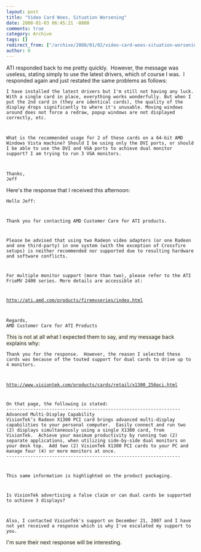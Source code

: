 ```yaml
---
layout: post
title: "Video Card Woes, Situation Worsening"
date: 2008-01-03 06:45:21 -0800
comments: true
category: Archive
tags: []
redirect_from: ["/archive/2008/01/02/video-card-woes-situation-worsening.aspx"]
author: 0
---
```

<!-- more -->
<p>ATI responded back to me pretty quickly.  However, the message was useless, stating simply to use the latest drivers, which of course I was.  I responded again and just restated the same problems as follows:</p>  <p><code>I have installed the latest drivers but I'm still not having any luck. With a single card in place, everything works wonderfully. But when I put the 2nd card in (they are identical cards), the quality of the display drops significantly to where it's unusable. Moving windows around does not force a redraw, popup windows are not displayed correctly, etc.</p>    <p>What is the recommended usage for 2 of these cards on a 64-bit AMD Windows Vista machine? Should I be using only the DVI ports, or should I be able to use the DVI and VGA ports to achieve dual monitor support? I am trying to run 3 VGA monitors.</p>    <p>Thanks,     <br />Jeff</code></p>  <p>Here's the response that I received this afternoon:</p>  <p><code>Hello Jeff: </p>    <p>Thank you for contacting AMD Customer Care for ATI products. </p>    <p>Please be advised that using two Radeon video adapters (or one Radeon and one third-party) in one system (with the exception of Crossfire setups) is neither recommended nor supported due to resulting hardware and software conflicts. </p>    <p>For multiple monitor support (more than two), please refer to the ATI FrieMV 2400 series. More details are accessible at: </p>    <p><a href="http://ati.amd.com/products/firemvseries/index.html">http://ati.amd.com/products/firemvseries/index.html</a></p>    <p>Regards,     <br />AMD Customer Care for ATI Products </code></p>  <p><font style="background-color: #fcfaf0">This is not at all what I expected them to say, and my message back explains why:</font></p>  <p><code>Thank you for the response.  However, the reason I selected these cards was because of the touted support for dual cards to drive up to 4 monitors. </p>    <p><a href="http://www.visiontek.com/products/cards/retail/x1300_256pci.html">http://www.visiontek.com/products/cards/retail/x1300_256pci.html</a></p>    <p>On that page, the following is stated:     <br />-----------------------------------------------------------------      <br />Advanced Multi-Display Capability      <br />VisionTek’s Radeon X1300 PCI card brings advanced multi-display capabilities to your personal computer.  Easily connect and run two (2) displays simultaneously using a single X1300 card, from VisionTek.  Achieve your maximum productivity by running two (2) separate applications, when utilizing side-by-side dual monitors on your desk top.  Add two (2) VisionTek X1300 PCI cards to your PC and manage four (4) or more monitors at once.      <br />-----------------------------------------------------------------</p>    <p>This same information is highlighted on the product packaging.</p>    <p>Is VisionTek advertising a false claim or can dual cards be supported to achieve 3 displays?</p>    <p>Also, I contacted VisionTek's support on December 21, 2007 and I have not yet received a response which is why I've escalated my support to you.</code></p>  <p><font style="background-color: #fcfaf0">I'm sure their next response will be interesting.</font></p>


